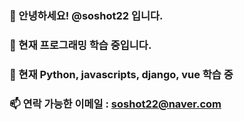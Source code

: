 ### 👋 안녕하세요! @soshot22 입니다.
### 🌱 현재 프로그래밍 학습 중입니다.
### 👀 현재 Python, javascripts, django, vue 학습 중
### 📫 연락 가능한 이메일 : soshot22@naver.com


